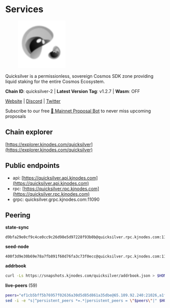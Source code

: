 # Services

<figure><img src="https://raw.githubusercontent.com/kj89/cosmos-images/main/logos/quicksilver.png" width="150" alt=""><figcaption></figcaption></figure>

Quicksilver is a permissionless, sovereign Cosmos SDK zone providing liquid staking for the entire Cosmos Ecosystem.

**Chain ID**: quicksilver-2 | **Latest Version Tag**: v1.2.7 | **Wasm**: OFF

[Website](https://quicksilver.zone) | [Discord](https://discord.gg/quicksilverprotocol) | [Twitter](https://twitter.com/quicksilverzone)



Subscribe to our free [🤖 Mainnet Proposal Bot](https://t.me/kjnodes_proposal_bot) to never miss upcoming proposals


## Chain explorer
[https://explorer.kjnodes.com/quicksilver](https://explorer.kjnodes.com/quicksilver)

## Public endpoints

* api: [https://quicksilver.api.kjnodes.com](https://quicksilver.api.kjnodes.com)
* rpc: [https://quicksilver.rpc.kjnodes.com](https://quicksilver.rpc.kjnodes.com)
* grpc: quicksilver.grpc.kjnodes.com:11090

## Peering

**state-sync**

```text
d9bfa29e0cf9c4ce0cc9c26d98e5d97228f93b0b@quicksilver.rpc.kjnodes.com:11656
```

**seed-node**

```text
400f3d9e30b69e78a7fb891f60d76fa3c73f0ecc@quicksilver.rpc.kjnodes.com:11659
```

**addrbook**
```bash
curl -Ls https://snapshots.kjnodes.com/quicksilver/addrbook.json > $HOME/.quicksilverd/config/addrbook.json
```

**live-peers** (59)
```bash
peers="ef1cb5bff5b76957f02636a30d5d85d861a35dbe@65.109.92.240:21026,a1f5e0b68f36091d5fc8f30aba914b6c191f21fa@65.108.128.201:11156,4de2811fd20d33110daf62223975beccecbe55a0@15.235.114.195:26656,b4bcce87121963e1e97619dc135f2eb1a9fd5dfc@88.198.32.17:36656,271419d3eb3878c902ebb0064490ad702d9d067f@144.76.145.150:26656,185f80586290dcd53db67ebc2da1e146e291bcd6@148.251.13.186:11156,71b753819eb653e99e6a825b80af20ca9bccb087@135.125.163.63:24666,05241d21ff9e7c699bbdb4faa73da1860b6d8cd7@128.199.85.168:26656,a9e0f3c8e84c575492a2ff454abdad3b4762e712@193.34.212.166:25656,ef9c9b1952f245fbb24603d5a1f643041bec7af7@141.95.65.26:29986,ff2055b198685f619897058a26776b9d1b73dc3c@178.63.184.129:26656,4a73a81a94c9cd7147a84c35c7ab7abec94093bd@204.93.241.110:27651,5e2b0913543b7e1e070e32326d5d901b456b2190@146.19.24.133:26656,ae3700d3296524014ab3444767df682b46f0cb9e@51.195.234.250:26656,e726816f42831689eab9378d5d577f1d06d25716@176.9.188.21:26656,0a226e70ceb7a4123e66216d1ed83ef22ed8a187@185.119.118.118:2000,679f56feb7f4f91d46a92d0eb474d1dc43466d18@213.239.215.59:29986,4aa6607f87ad0b458526d3405731e71553cf275c@219.100.163.35:26656,bf5d518265b2d5e670cee6f4dc08b95da4fe8baf@107.155.109.202:26656,82c212c73d15ed2c7e6ad7cc5dd68cdd559c0056@65.109.52.178:26656,bbb6a02a90ef98975525d9bd7137511e18edddc1@141.95.99.81:26656,ebc272824924ea1a27ea3183dd0b9ba713494f83@195.3.220.136:27026,602700ce2ed57b2176514ec2ecbda079caa7a536@178.170.40.28:15620,9bd2b7e39fb0d823402f22c90e3000fdf3cd05bf@88.99.104.180:26656,6785dbb8a0138600e0e0faaa77baa375451b38bb@162.55.132.48:15620,43b97f492bf47b455b7b275c396b1840f4eb336d@142.132.139.101:26656,83435bc3cbb0204188c666259ccebcd73ac33ec8@65.109.139.182:11656,0865ef3e5a613f75f17a0092bd47e71d8c171124@51.222.44.116:15656,e50848e299c7909245a9af690341ff27e21f7b69@65.109.87.88:56656,ebafaa0d0087ecfc785b095d6a91a67a12eecd80@5.9.100.25:26656,79b214369c8f52c2d33cf79fc1897677b24cf8cb@94.130.240.229:2000,8ebd6e7c74a9c36a175f9a86148354b378a4f387@185.248.24.16:26656,29c3b582c71d007cc21629b596a721d0e834f77d@65.109.21.75:26656,ee14b4bbeb436056952c8e4e7c84826dfb92143b@65.109.105.17:26656,e3f8ffcdcf2f7e15a702ee72a87d4a48ab206057@148.72.153.85:26656,e4dbb1c6075822390aa23885750b306e1a54f9b0@5.161.101.185:26656,0a3860f9d3c27b34910fe8660240ae55699b55c2@84.244.95.245:26656,2020c09ef7542899a4c55b382013c469122186d6@51.195.88.136:15620,b71ddbe0702383c73128f759a910a6d55ccee3b6@46.4.112.18:11656,e0604aa63b2b483bdb7f3ffba80a91803080bff8@62.171.183.214:26656,9ba4298ce8782f71c0ba180828799663eba74e06@65.21.136.170:54656,cc091c4d385e449a718fb252de800a9caf01913f@95.217.225.212:11656,ba52d6744d89cf66cf29d7663a21e1299d0f6744@74.80.183.130:26654,cbc2c7a7cd39750abee0dcd5dd2832feddbde20e@50.21.173.76:26656,e8f43949897a5453433d411a867c7729d3924719@38.242.216.246:19656,063cc6b75194c4f943d32c549667ba210a7f2de1@195.3.222.240:26856,4aa307d4ce413837a3da019e966d8115fb4c1467@198.244.229.218:26656,149a25417349d70f5e5127a5eb634dbfaf6e6c3a@142.165.207.19:56656,663134c4999f4f9fc59879eaaebbb332e91e2160@45.34.1.114:33656,94bc5b7db0eec4c0f647e8161fb94e3f3e48680c@195.3.220.153:26656,e3dd956ac4081ba42ae3d038edd6d80ddf092751@198.199.90.99:26656,833a368b9e639d50dcbeaa2e8347306979d55e50@199.217.117.78:11156,443ad7c991b2915b620673b10206c92e2b4040e0@173.67.177.120:26656,e1b058e5cfa2b836ddaa496b10911da62dcf182e@138.201.8.248:26656,cdd8e0e425f107d249389a5e4cea3494185d4a3a@193.70.45.106:11156,d9bfa29e0cf9c4ce0cc9c26d98e5d97228f93b0b@65.109.88.38:11656,3b3c0037090a1b5ef9f7ac58ff79f33dffdd188a@65.108.231.124:15656,06230bbaabb6c9c6223275b57d8e10fc609ae7ba@51.89.7.184:26633,5f0c0411e34e1c7d0b9c53749d90a923b5e8c625@65.21.133.125:35656"
sed -i -e "s|^persistent_peers *=.*|persistent_peers = \"$peers\"|" $HOME/.quicksilverd/config/config.toml
```
